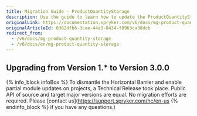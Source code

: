 ```yaml
---
title: Migration Guide - ProductQuantityStorage
description: Use the guide to learn how to update the ProductQuantityStorage module.
originalLink: https://documentation.spryker.com/v6/docs/mg-product-quantity-storage
originalArticleId: 0362dfb6-3cae-44a3-8434-f8963ca38dcb
redirect_from:
  - /v6/docs/mg-product-quantity-storage
  - /v6/docs/en/mg-product-quantity-storage
---
```


## Upgrading from Version 1.* to Version 3.0.0

{% info_block infoBox %}
To dismantle the Horizontal Barrier and enable partial module updates on projects, a Technical Release took place. Public API of source and target major versions are equal. No migration efforts are required. Please [contact us](https://support.spryker.com/hc/en-us
{% endinfo_block %} if you have any questions.)

